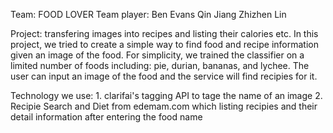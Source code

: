 
Team: FOOD LOVER
Team player: 
	Ben Evans
	Qin Jiang
	Zhizhen Lin

Project: transfering images into recipes and listing their calories etc.
In this project, we tried to create a simple way to find food and recipe information
given an image of the food. For simplicity, we trained the classifier on a limited
number of foods including: pie, durian, bananas, and lychee. The user can input 
an image of the food and the service will find recipies for it.

Technology we use: 
	1. clarifai's tagging API to tage the name of an image
	2. Recipie Search and Diet from edemam.com which listing recipies and their detail information after entering the food name

